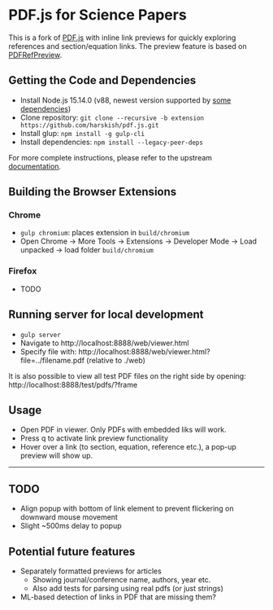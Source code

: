 # PDF.js for Science Papers

This is a fork of [PDF.js](https://mozilla.github.io/pdf.js/) with inline link previews for quickly exploring references and section/equation links. The preview feature is based on [PDFRefPreview](https://github.com/belinghy/PDFRefPreview.git).

## Getting the Code and Dependencies
- Install Node.js 15.14.0 (v88, newest version supported by [some dependencies](https://github.com/node-gfx/node-canvas-prebuilt/releases))
- Clone repository: `git clone --recursive -b extension https://github.com/harskish/pdf.js.git`
- Install glup: `npm install -g gulp-cli`
- Install dependencies: `npm install --legacy-peer-deps`

For more complete instructions, please refer to the upstream [documentation](https://github.com/mozilla/pdf.js/blob/master/README.md).

## Building the Browser Extensions

### Chrome
- `gulp chromium`: places extension in `build/chromium`
- Open Chrome -> More Tools -> Extensions -> Developer Mode -> Load unpacked -> load folder `build/chromium`

### Firefox
- TODO

## Running server for local development
- `gulp server`
- Navigate to http://localhost:8888/web/viewer.html
- Specify file with: http://localhost:8888/web/viewer.html?file=../filename.pdf (relative to ./web)

It is also possible to view all test PDF files on the right side by opening: http://localhost:8888/test/pdfs/?frame


## Usage
- Open PDF in viewer. Only PDFs with embedded liks will work.
- Press q to activate link preview functionality
- Hover over a link (to section, equation, reference etc.), a pop-up preview will show up.

________________________________________________________________________________

## TODO
- Align popup with bottom of link element to prevent flickering on downward mouse movement
- Slight ~500ms delay to popup

## Potential future features
- Separately formatted previews for articles
    - Showing journal/conference name, authors, year etc.
    - Also add tests for parsing using real pdfs (or just strings)
- ML-based detection of links in PDF that are missing them?